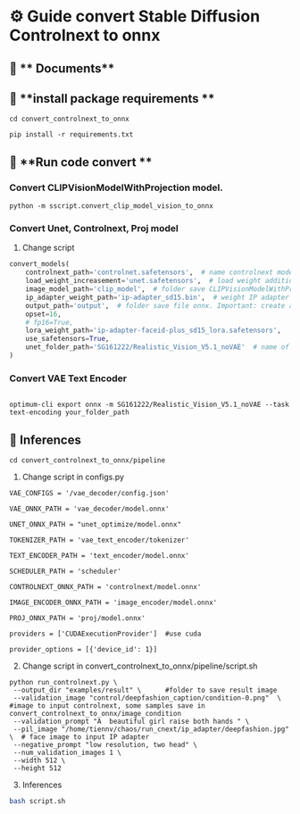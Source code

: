 # ⚙️ **Guide convert Stable Diffusion Controlnext to onnx**
## 📡 ** Documents**



## 📝 **install package requirements **

```text
cd convert_controlnext_to_onnx
```

```text
pip install -r requirements.txt
```

## 🚀 **Run code convert **
### Convert CLIPVisionModelWithProjection model. 

```text
python -m sscript.convert_clip_model_vision_to_onnx 
```


### Convert Unet, Controlnext, Proj model 

1. Change script

```python
convert_models(
    controlnext_path='controlnet.safetensors',  # name controlnext model
    load_weight_increasement='unet.safetensors',  # load weight additional unet to connect IP adapter with unet
    image_model_path='clip_model',  # folder save CLIPVisionModelWithProjection model, include pytorch_model.bin and config.json
    ip_adapter_weight_path='ip-adapter_sd15.bin',  # weight IP adapter to convert proj model
    output_path='output',  # folder save file onnx. Important: create a folder unet_optimize into output folder to save optimize unet onnx
    opset=16,
    # fp16=True,
    lora_weight_path='ip-adapter-faceid-plus_sd15_lora.safetensors',
    use_safetensors=True,
    unet_folder_path='SG161222/Realistic_Vision_V5.1_noVAE'  # name of stable diffusion model to convert unet to onnx      
)
```

### Convert VAE Text Encoder 
```text

optimum-cli export onnx -m SG161222/Realistic_Vision_V5.1_noVAE --task text-encoding your_folder_path
```

## 🚀 **Inferences**

```text
cd convert_controlnext_to_onnx/pipeline
```

1. Change script in configs.py

```text
VAE_CONFIGS = '/vae_decoder/config.json'

VAE_ONNX_PATH = 'vae_decoder/model.onnx'

UNET_ONNX_PATH = "unet_optimize/model.onnx"

TOKENIZER_PATH = 'vae_text_encoder/tokenizer'

TEXT_ENCODER_PATH = 'text_encoder/model.onnx'

SCHEDULER_PATH = 'scheduler'

CONTROLNEXT_ONNX_PATH = 'controlnext/model.onnx'

IMAGE_ENCODER_ONNX_PATH = 'image_encoder/model.onnx'

PROJ_ONNX_PATH = 'proj/model.onnx'

providers = ['CUDAExecutionProvider']  #use cuda

provider_options = [{'device_id': 1}]
```
2. Change script in convert_controlnext_to_onnx/pipeline/script.sh

```script
python run_controlnext.py \
 --output_dir "examples/result" \      #folder to save result image                    
 --validation_image "control/deepfashion_caption/condition-0.png"  \  #image to input controlnext, some samples save in convert_controlnext_to_onnx/image_condition
 --validation_prompt "A  beautiful girl raise both hands " \
 --pil_image "/home/tiennv/chaos/run_cnext/ip_adapter/deepfashion.jpg" \  # face image to input IP adapter
 --negative_prompt "low resolution, two head" \
 --num_validation_images 1 \
 --width 512 \
 --height 512
```


3. Inferences
```bash 
bash script.sh

```



